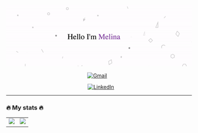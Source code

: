 <!-- Bannière ou image principale -->
<p align="center">
  <img src="https://github.com/Melinaaam/Melinaaam/blob/main/imgs/acc_git.gif"
  alt="Hi, I'm Melina 👋 "/>
</p>

<!-- Liens vers Gmail & LinkedIn avec icônes -->

<p align="center">
  <!-- Icône Gmail -->
  <a href="mailto:mmo.melina@gmail.com">
    <img src="https://cdn-icons-png.flaticon.com/512/5968/5968534.png" alt="Gmail" width="40" style="margin-right: 10px;" />
  </a>
</p>
<p align="center">
  <!-- Icône LinkedIn -->
  <a href="https://www.linkedin.com/in/votre-lien-linkedin">
    <img src="https://cdn-icons-png.flaticon.com/512/174/174857.png" alt="LinkedIn" width="40" style="margin-left: 10px;" />
  </a>
</p>


___

### :fire: My stats :fire:
<table>
  <tr>
    <td valign="top"><img width=300 src='https://github-readme-streak-stats.herokuapp.com/?user=Melinaaam&theme=vue-dark&hide_border=true' /></td>
    <td valign="top"><img width=300 src='https://github-readme-stats.vercel.app/api/top-langs/?username=Melinaaam&theme=vue-dark&show_icons=true&hide_border=true&layout=compact' /></td>
  </tr>
</table>
<!--
<img width=400 src='https://github-readme-stats.vercel.app/api?username=Melinaaam&theme=vue-dark&show_icons=true&hide_border=true&count_private=true' />
**Melinaaam/Melinaaam** is a ✨ _special_ ✨ repository because its `README.md` (this file) appears on your GitHub profile.

Here are some ideas to get you started:

- 🔭 I’m currently working on ...
- 🌱 I’m currently learning ...
- 👯 I’m looking to collaborate on ...
- 🤔 I’m looking for help with ...
- 💬 Ask me about ...
- 📫 How to reach me: ...
- 😄 Pronouns: ...
- ⚡ Fun fact: ...
-->
